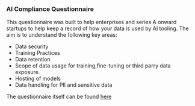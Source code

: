 ### AI Compliance Questionnaire

This questionnaire was built to help enterprises and series A onward startups to help keep a record of how your data is used by AI tooling. The aim is to understand the following key areas:

- Data security
- Training Practices
- Data retention
- Scope of data usage for training,fine-tuning or third parry data exposure.
- Hosting of models
- Data handling for PII and sensitive data

The questionnaire itself can be found [here](questionnaire.md)
